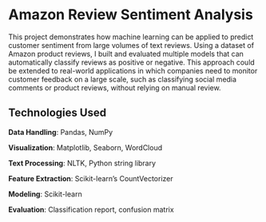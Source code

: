 # Amazon Review Sentiment Analysis
This project demonstrates how machine learning can be applied to predict customer sentiment from large volumes of text reviews. Using a dataset of Amazon product reviews, I built and evaluated multiple models that can automatically classify reviews as positive or negative.
This approach could be extended to real-world applications in which companies need to monitor customer feedback on a large scale, such as classifying social media comments or product reviews, without relying on manual review.

## Technologies Used
**Data Handling**: Pandas, NumPy

**Visualization**: Matplotlib, Seaborn, WordCloud

**Text Processing**: NLTK, Python string library

**Feature Extraction**: Scikit-learn’s CountVectorizer

**Modeling**: Scikit-learn

**Evaluation**: Classification report, confusion matrix
